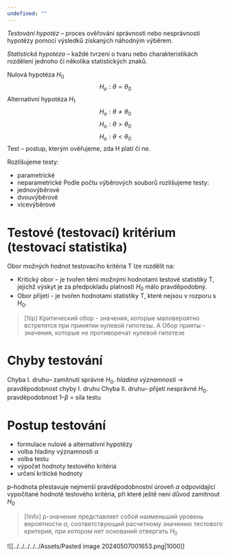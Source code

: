 ```yaml
---
undefined: ""
---
```

*Testování hypotéz* – proces ověřování správnosti nebo nesprávnosti hypotézy pomocí výsledků získaných náhodným výběrem.

*Statistická hypotéza* – každé tvrzení o tvaru nebo charakteristikách rozdělení jednoho či několika statistických znaků.

Nulová hypotéza $H_0$
$$H_o:\theta=\theta_0$$
Alternativní hypotéza $H_1$
$$H_o:\theta\ne\theta_0$$
$$H_o:\theta>\theta_0$$
$$H_o:\theta<\theta_0$$
Test – postup, kterým ověřujeme, zda H platí či ne.

Rozlišujeme testy:
- parametrické
- neparametrické
Podle počtu výběrových souborů rozlišujeme testy:
- jednovýběrové
- dvouvýběrové
- vicevýběrové

# Testové (testovací) kritérium (testovací statistika)

Obor možných hodnot testovacího kritéria T lze rozdělit na:
- Kritický obor – je tvořen těmi možnými hodnotami testové statistiky T, jejichž výskyt je za předpokladu platnosti $H_0$ málo pravděpodobný. 
- Obor přijetí - je tvořen hodnotami statistiky T, které nejsou v rozporu s $H_0$.

>[!tip] Критический обор - значения, которые маловероятно встретятся при принятии нулевой гипотезы. А Обор прияты - значения, которые не противоречат нулевой гипотезе 

# Chyby testování

Chyba I. druhu– zamítnutí správné $H_0$. *hladina významnosti* -> pravděpodobnost chyby I. druhu
Chyba II. druhu– přijetí nesprávné $H_0$. pravděpodobnost $1–\beta$ = síla testu

# Postup testování
- formulace nulové a alternativní hypotézy
- volba hladiny významnosti $\alpha$
- volba testu
- výpočet hodnoty testového kritéria
- určení kritické hodnoty

p–hodnota přestavuje nejmenší pravděpodobnostní úroveň $\alpha$ odpovídající vypočítané hodnotě testového kritéria, při které ještě není důvod zamítnout $H_0$
>[!info] p-значение представляет собой наименьший уровень вероятности $\alpha$, соответствующий расчетному значению тестового критерия, при котором нет оснований отвергать $H_0$

![[../../../../../Assets/Pasted image 20240507001653.png|1000]]

